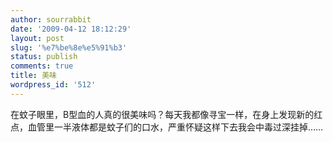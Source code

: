 ```yaml
---
author: sourrabbit
date: '2009-04-12 18:12:29'
layout: post
slug: '%e7%be%8e%e5%91%b3'
status: publish
comments: true
title: 美味
wordpress_id: '512'
---
```


在蚊子眼里，B型血的人真的很美味吗？每天我都像寻宝一样，在身上发现新的红点，血管里一半液体都是蚊子们的口水，严重怀疑这样下去我会中毒过深挂掉……

